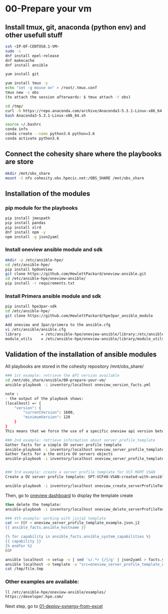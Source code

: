 # 00-Prepare your vm

## Install tmux, git, anaconda (python env) and other usefull stuff

```bash
ssh <IP-OF-CENTOS8.1-VM>
sudo -i
dnf install epel-release
dnf makecache
dnf install ansible

yum install git

yum install tmux -y
echo "set -g mouse on" > /root/.tmux.conf
tmux new -s obs
(to attach the session afterwards: $ tmux attach -t obs)

cd /tmp/
curl -O https://repo.anaconda.com/archive/Anaconda3-5.3.1-Linux-x86_64.sh
bash Anaconda3-5.3.1-Linux-x86_64.sh

source ~/.bashrc
conda info
conda create --name python3.6 python=3.6
conda activate python3.6
```

## Connect the cohesity share where the playbooks are store

```bash
mkdir /mnt/obs_share
mount -t nfs cohesity.obs.hpecic.net:/OBS_SHARE /mnt/obs_share
```

## Installation of the modules

### pip module for the playbooks

```bash
pip install jmespath
pip install pandas
pip install xlrd
dnf install npm -y
npm install -g json2yaml

```

### Install oneview ansible module and sdk

```bash
mkdir -p /etc/ansible-hpe/
cd /etc/ansible-hpe/
pip install hpOneView
git clone https://github.com/HewlettPackard/oneview-ansible.git
cd /etc/ansible-hpe/oneview-ansible/
pip install -r requirements.txt
```

### Install Primera ansible module and sdk

```bash
pip install hpe3par-sdk
cd /etc/ansible-hpe/
git clone https://github.com/HewlettPackard/hpe3par_ansible_module

Add oneview and 3par/primera to the ansible.cfg
vi /etc/ansible/ansible.cfg
library         = /etc/ansible-hpe/oneview-ansible/library:/etc/ansible-hpe/hpe3par_ansible_module
module_utils    = /etc/ansible-hpe/oneview-ansible/library/module_utils:/etc/ansible-hpe/hpe3par_ansible_module/Modules/:/root/anaconda3/envs/python3.6/lib/python3.6/site-packages/
```

## Validation of the installation of ansible modules
All playbooks are stored in the cohesity repository /mnt/obs_share/

```bash
### 1st example: retrieve the API version available
cd /mnt/obs_share/ansible/00-prepare-your-vm/
ansible-playbook -i inventory/localhost oneview_version_facts.yml

note :
- the output of the playbook shows:
[localhost] => {
    "version": {
        "currentVersion": 1600,
        "minimumVersion": 120
    }
}
This means that we force the use of a specific oneview api version between 120 and 1600. This allows backward compatibility.

### 2nd example: retrieve information about server_profile_template
Gather facts for a simple OV server profile template
ansible-playbook -i inventory/localhost oneview_server_profile_template_facts_simple.yml
Gather facts for a the entire OV servers objects
ansible-playbook -i inventory/localhost oneview_server_profile_template_facts.yml


### 3rd example: create a server profile template for VCF MGMT VSAN
Create a OV server profile template: SPT-VCF40-VSAN-created-with-ansible

ansible-playbook -i inventory/localhost oneview_create_serverProfileTemplate.yml
```
Then, go to [oneview dashboard](https://synergy.obs.hpecic.net/#/profile-templates/show/) to display the template create

```bash
then delete the template:
ansible-playbook -i inventory/localhost oneview_delete_serverProfileTemplate.yml

### 4th example: working with jinja2 template
cat << EOF > oneview_server_profile_template_example.json.j2
{{ ansible_facts.ansible_hostname }}

{% for capability in ansible_facts.ansible_system_capabilities %}
{{ capability }}
{% endfor %}
EOF

ansible localhost -m setup -o | sed 's/.*> {/{/g' | json2yaml > facts.yaml
ansible localhost -m template -a "src=oneview_server_profile_template_example.json.j2 dest=/tmp/file.tmp" -e "@facts.yaml"
cat /tmp/file.tmp
```

### Other examples are available:

```bash
ll /etc/ansible-hpe/oneview-ansible/examples/
https://developer.hpe.com/
```

Next step, go to [01-deploy-synergy-from-excel](https://github.com/tdovan/OBS-NGP-POC/tree/master/01-deploy-synergy-from-excel)